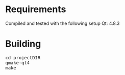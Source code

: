 Requirements
============
Compiled and tested with the following setup
Qt: 4.8.3


Building
=========
<pre>
cd projectDIR
qmake-qt4
make

</pre>
